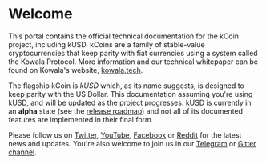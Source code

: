 # Welcome

This portal contains the official technical documentation for the kCoin
project, including kUSD. kCoins are a family of stable-value cryptocurrencies
that keep parity with fiat currencies using a system called the Kowala
Protocol. More information and our technical whitepaper can be found on
Kowala's website, [kowala.tech](https://www.kowala.tech).

The flagship kCoin is _kUSD_ which, as its name suggests, is designed to keep
parity with the US Dollar. This documentation assuming you're using kUSD, and
will be updated as the project progresses. kUSD is currently in an **alpha**
state (see the [release roadmap](/project/roadmap)) and not all of its
documented features are implemented in their final form.

Please follow us on [Twitter](https://twitter.com/KowalaTech),
[YouTube](https://www.youtube.com/channel/UCDuyhBaLx16iEGwqIt9hHHQ/<Paste>),
[Facebook]() or [Reddit]() for
the latest news and updates. You're also welcome to join us in our
[Telegram](https://t.co/MpSK3z1aWw) or [Gitter
channel](https://gitter.im/kowala-tech/Lobby).

</br></br>
